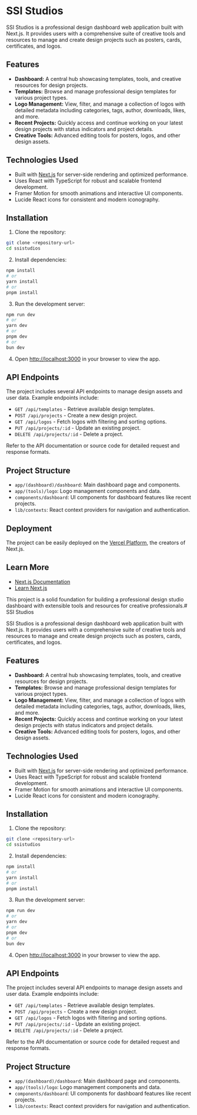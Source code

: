# SSI Studios

SSI Studios is a professional design dashboard web application built with Next.js. It provides users with a comprehensive suite of creative tools and resources to manage and create design projects such as posters, cards, certificates, and logos.

## Features

- **Dashboard:** A central hub showcasing templates, tools, and creative resources for design projects.
- **Templates:** Browse and manage professional design templates for various project types.
- **Logo Management:** View, filter, and manage a collection of logos with detailed metadata including categories, tags, author, downloads, likes, and more.
- **Recent Projects:** Quickly access and continue working on your latest design projects with status indicators and project details.
- **Creative Tools:** Advanced editing tools for posters, logos, and other design assets.

## Technologies Used

- Built with [Next.js](https://nextjs.org) for server-side rendering and optimized performance.
- Uses React with TypeScript for robust and scalable frontend development.
- Framer Motion for smooth animations and interactive UI components.
- Lucide React icons for consistent and modern iconography.

## Installation

1. Clone the repository:

```bash
git clone <repository-url>
cd ssistudios
```

2. Install dependencies:

```bash
npm install
# or
yarn install
# or
pnpm install
```

3. Run the development server:

```bash
npm run dev
# or
yarn dev
# or
pnpm dev
# or
bun dev
```

4. Open [http://localhost:3000](http://localhost:3000) in your browser to view the app.

## API Endpoints

The project includes several API endpoints to manage design assets and user data. Example endpoints include:

- `GET /api/templates` - Retrieve available design templates.
- `POST /api/projects` - Create a new design project.
- `GET /api/logos` - Fetch logos with filtering and sorting options.
- `PUT /api/projects/:id` - Update an existing project.
- `DELETE /api/projects/:id` - Delete a project.

Refer to the API documentation or source code for detailed request and response formats.

## Project Structure

- `app/(dashboard)/dashboard`: Main dashboard page and components.
- `app/(tools)/logo`: Logo management components and data.
- `components/dashboard`: UI components for dashboard features like recent projects.
- `lib/contexts`: React context providers for navigation and authentication.

## Deployment

The project can be easily deployed on the [Vercel Platform](https://vercel.com/new?utm_medium=default-template&filter=next.js&utm_source=create-next-app&utm_campaign=create-next-app-readme), the creators of Next.js.

## Learn More

- [Next.js Documentation](https://nextjs.org/docs)
- [Learn Next.js](https://nextjs.org/learn)

This project is a solid foundation for building a professional design studio dashboard with extensible tools and resources for creative professionals.# SSI Studios

SSI Studios is a professional design dashboard web application built with Next.js. It provides users with a comprehensive suite of creative tools and resources to manage and create design projects such as posters, cards, certificates, and logos.

## Features

- **Dashboard:** A central hub showcasing templates, tools, and creative resources for design projects.
- **Templates:** Browse and manage professional design templates for various project types.
- **Logo Management:** View, filter, and manage a collection of logos with detailed metadata including categories, tags, author, downloads, likes, and more.
- **Recent Projects:** Quickly access and continue working on your latest design projects with status indicators and project details.
- **Creative Tools:** Advanced editing tools for posters, logos, and other design assets.

## Technologies Used

- Built with [Next.js](https://nextjs.org) for server-side rendering and optimized performance.
- Uses React with TypeScript for robust and scalable frontend development.
- Framer Motion for smooth animations and interactive UI components.
- Lucide React icons for consistent and modern iconography.

## Installation

1. Clone the repository:

```bash
git clone <repository-url>
cd ssistudios
```

2. Install dependencies:

```bash
npm install
# or
yarn install
# or
pnpm install
```

3. Run the development server:

```bash
npm run dev
# or
yarn dev
# or
pnpm dev
# or
bun dev
```

4. Open [http://localhost:3000](http://localhost:3000) in your browser to view the app.

## API Endpoints

The project includes several API endpoints to manage design assets and user data. Example endpoints include:

- `GET /api/templates` - Retrieve available design templates.
- `POST /api/projects` - Create a new design project.
- `GET /api/logos` - Fetch logos with filtering and sorting options.
- `PUT /api/projects/:id` - Update an existing project.
- `DELETE /api/projects/:id` - Delete a project.

Refer to the API documentation or source code for detailed request and response formats.

## Project Structure

- `app/(dashboard)/dashboard`: Main dashboard page and components.
- `app/(tools)/logo`: Logo management components and data.
- `components/dashboard`: UI components for dashboard features like recent projects.
- `lib/contexts`: React context providers for navigation and authentication.
